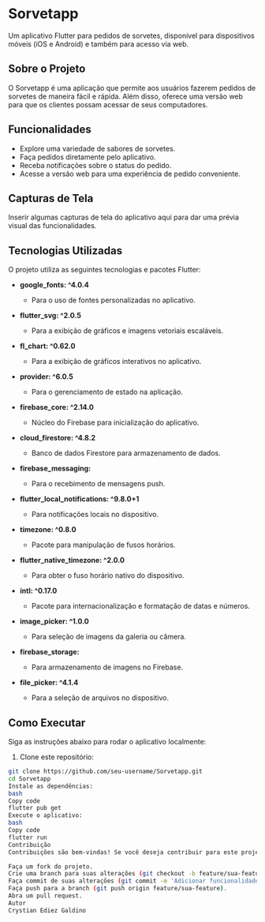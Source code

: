 # Sorvetapp

Um aplicativo Flutter para pedidos de sorvetes, disponível para dispositivos móveis (iOS e Android) e também para acesso via web.

## Sobre o Projeto

O Sorvetapp é uma aplicação que permite aos usuários fazerem pedidos de sorvetes de maneira fácil e rápida. Além disso, oferece uma versão web para que os clientes possam acessar de seus computadores.

## Funcionalidades

- Explore uma variedade de sabores de sorvetes.
- Faça pedidos diretamente pelo aplicativo.
- Receba notificações sobre o status do pedido.
- Acesse a versão web para uma experiência de pedido conveniente.

## Capturas de Tela

Inserir algumas capturas de tela do aplicativo aqui para dar uma prévia visual das funcionalidades.

## Tecnologias Utilizadas

O projeto utiliza as seguintes tecnologias e pacotes Flutter:

- **google_fonts: ^4.0.4**
  - Para o uso de fontes personalizadas no aplicativo.

- **flutter_svg: ^2.0.5**
  - Para a exibição de gráficos e imagens vetoriais escaláveis.

- **fl_chart: ^0.62.0**
  - Para a exibição de gráficos interativos no aplicativo.

- **provider: ^6.0.5**
  - Para o gerenciamento de estado na aplicação.

- **firebase_core: ^2.14.0**
  - Núcleo do Firebase para inicialização do aplicativo.

- **cloud_firestore: ^4.8.2**
  - Banco de dados Firestore para armazenamento de dados.

- **firebase_messaging:**
  - Para o recebimento de mensagens push.

- **flutter_local_notifications: ^9.8.0+1**
  - Para notificações locais no dispositivo.

- **timezone: ^0.8.0**
  - Pacote para manipulação de fusos horários.

- **flutter_native_timezone: ^2.0.0**
  - Para obter o fuso horário nativo do dispositivo.

- **intl: ^0.17.0**
  - Pacote para internacionalização e formatação de datas e números.

- **image_picker: ^1.0.0**
  - Para seleção de imagens da galeria ou câmera.

- **firebase_storage:**
  - Para armazenamento de imagens no Firebase.

- **file_picker: ^4.1.4**
  - Para a seleção de arquivos no dispositivo.

## Como Executar

Siga as instruções abaixo para rodar o aplicativo localmente:

1. Clone este repositório:

```bash
git clone https://github.com/seu-username/Sorvetapp.git
cd Sorvetapp
Instale as dependências:
bash
Copy code
flutter pub get
Execute o aplicativo:
bash
Copy code
flutter run
Contribuição
Contribuições são bem-vindas! Se você deseja contribuir para este projeto, siga estas etapas:

Faça um fork do projeto.
Crie uma branch para suas alterações (git checkout -b feature/sua-feature).
Faça commit de suas alterações (git commit -m 'Adicionar funcionalidade').
Faça push para a branch (git push origin feature/sua-feature).
Abra um pull request.
Autor
Crystian Ediez Galdino
